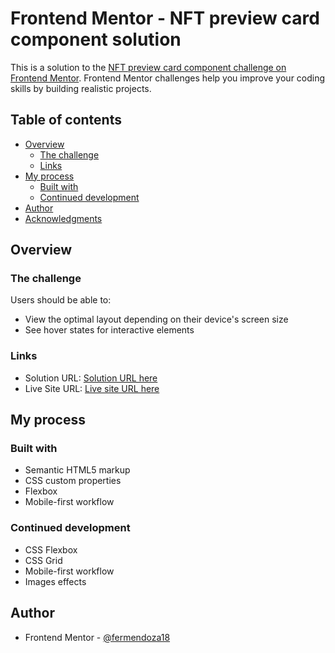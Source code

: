 # Frontend Mentor - NFT preview card component solution

This is a solution to the [NFT preview card component challenge on Frontend Mentor](https://www.frontendmentor.io/challenges/nft-preview-card-component-SbdUL_w0U). Frontend Mentor challenges help you improve your coding skills by building realistic projects.

## Table of contents

- [Overview](#overview)
  - [The challenge](#the-challenge)
  - [Links](#links)
- [My process](#my-process)
  - [Built with](#built-with)
  - [Continued development](#continued-development)
- [Author](#author)
- [Acknowledgments](#acknowledgments)

## Overview

### The challenge

Users should be able to:

- View the optimal layout depending on their device's screen size
- See hover states for interactive elements

### Links

- Solution URL: [Solution URL here](https://github.com/nimrodcode/NTF-card-Frontend-Mentor)
- Live Site URL: [Live site URL here](https://nimrodcode.github.io/NTF-card-Frontend-Mentor/)

## My process

### Built with

- Semantic HTML5 markup
- CSS custom properties
- Flexbox
- Mobile-first workflow

### Continued development

- CSS Flexbox
- CSS Grid
- Mobile-first workflow
- Images effects

## Author

- Frontend Mentor - [@fermendoza18](https://www.frontendmentor.io/profile/fermendoza18)
